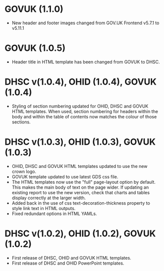 # GOVUK (1.1.0)
* New header and footer images changed from GOV.UK Frontend v5.7.1 to v5.11.1

# GOVUK (1.0.5)
* Header title in HTML template has been changed from GOVUK to DHSC.

# DHSC v(1.0.4), OHID (1.0.4), GOVUK (1.0.4)
* Styling of section numbering updated for OHID, DHSC and GOVUK HTML templates. When used, section numbering for headers within the body and within the table of contents now matches the colour of those sections.

# DHSC v(1.0.3), OHID (1.0.3), GOVUK (1.0.3)
* OHID, DHSC and GOVUK HTML templates updated to use the new crown logo.
* GOVUK template updated to use latest GDS css file.
* The HTML templates now use the "full" page-layout option by default. This makes the main body of text on the page wider. If updating an existing report to use the new version, check that charts and tables display correctly at the larger width.
* Added back in the use of css text-decoration-thickness property to style link text in HTML outputs.
* Fixed redundant options in HTML YAMLs.

# DHSC v(1.0.2), OHID (1.0.2), GOVUK (1.0.2)
* First release of DHSC, OHID and GOVUK HTML templates.
* First release of DHSC and OHID PowerPoint templates.
